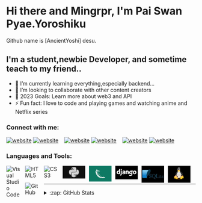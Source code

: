 # Hi there and Mingrpr, I'm Pai Swan Pyae.Yoroshiku 
Github name is [AncientYoshi] desu.

## I'm a student,newbie Developer, and sometime teach to my friend..

- 🌱 I’m currently learning everything,especially backend...
- 👯 I’m looking to collaborate with other content creators
- 🥅 2023 Goals: Learn more about web3 and API
- ⚡ Fun fact: I love to code and playing games and watching anime and Netflix series

### Connect with me:

[![website](./img/twitter-light.svg)](https://twitter.com/Yuno_Pai?t=6OSuxquECtplY6aCfUnpIA&s=09#gh-light-mode-only)
[![website](./img/twitter-dark.svg)](https://twitter.com/Yuno_Pai?t=6OSuxquECtplY6aCfUnpIA&s=09#gh-dark-mode-only)
&nbsp;&nbsp;
[![website](./img/linkedin-light.svg)](https://www.linkedin.com/in/paing-swan-pyae-a29495270#gh-light-mode-only)
[![website](./img/linkedin-dark.svg)](https://www.linkedin.com/in/paing-swan-pyae-a29495270#gh-dark-mode-only)
&nbsp;&nbsp;
[![website](./img/instagram-light.svg)](https://instagram.com/pai_swan_pyae?utm_source=qr&igshid=MzNlNGNkZWQ4Mg%3D%3D#gh-light-mode-only)
[![website](./img/instagram-dark.svg)](https://instagram.com/pai_swan_pyae?utm_source=qr&igshid=MzNlNGNkZWQ4Mg%3D%3D#gh-dark-mode-only)

### Languages and Tools:

<img align="left" alt="Visual Studio Code" width="40px" src="https://cdn.jsdelivr.net/gh/devicons/devicon/icons/vscode/vscode-original.svg" style="padding-right:10px;" />
<img align="left" alt="HTML5" width="40px" src="https://cdn.jsdelivr.net/gh/devicons/devicon/icons/html5/html5-original.svg" style="padding-right:10px;" />
<img align="left" alt="CSS3" width="40px" src="https://cdn.jsdelivr.net/gh/devicons/devicon/icons/css3/css3-original.svg" style="padding-right:10px;" />

<img align="left" alt="Python" width="60px" src="python.png" style="padding-right:10px;" />

<img align="left" alt="Flask" width="60px" src="flask.png" style="padding-right:10px;" />

<img align="left" alt="Django" width="60px" src="django.png" style="padding-right:10px;" />

<img align="left" alt="Sqlite" width="60px" src="sqlite.png" style="padding-right:10px;" />

<img align="left" alt="Linux" width="60px" src="linux.png" style="padding-right:10px;" />

<img align="left" alt="GitHub" width="40px" src="https://user-images.githubusercontent.com/3369400/139447912-e0f43f33-6d9f-45f8-be46-2df5bbc91289.png" style="padding-right:10px;" />


<br />
<br />

---



<details>
  <summary>:zap: GitHub Stats</summary>

  <img align="left" alt="AncientYoshi's GitHub Stats" src="https://github-readme-stats.vercel.app/api?username=AncientYoshi&show_icons=true&hide_border=false&title_color=ff652f&icon_color=FFE400&bg_color=09131B&text_color=ffffff&border_color=0c1a25" />

</details>

[facebook]: https://www.facebook.com/profile.php?id=100044842277654&mibextid=b06tZ0
